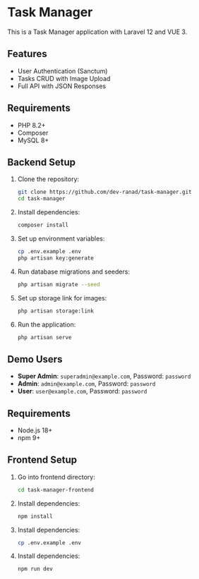 # Task Manager

This is a Task Manager application with Laravel 12 and VUE 3.

## Features
- User Authentication (Sanctum)
- Tasks CRUD with Image Upload
- Full API with JSON Responses

## Requirements
- PHP 8.2+
- Composer
- MySQL 8+

## Backend Setup
1. Clone the repository:
    ```bash
    git clone https://github.com/dev-ranad/task-manager.git
    cd task-manager
    ```

2. Install dependencies:
    ```bash
    composer install
    ```

3. Set up environment variables:
    ```bash
    cp .env.example .env
    php artisan key:generate
    ```

4. Run database migrations and seeders:
    ```bash
    php artisan migrate --seed
    ```

5. Set up storage link for images:
    ```bash
    php artisan storage:link
    ```

6. Run the application:
    ```bash
    php artisan serve
    ```

## Demo Users
- **Super Admin**: `superadmin@example.com`, Password: `password`
- **Admin**: `admin@example.com`, Password: `password`
- **User**: `user@example.com`, Password: `password`

## Requirements
  - Node.js 18+
  - npm 9+

## Frontend Setup

1. Go into frontend directory:
    ```bash
    cd task-manager-frontend
    ```

2. Install dependencies:
    ```bash
    npm install
    ```

3. Install dependencies:
    ```bash
    cp .env.example .env
    ```

4. Install dependencies:
    ```bash
    npm run dev
    ```
